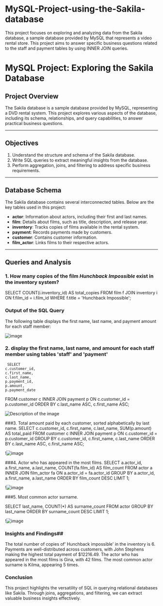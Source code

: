 # MySQL-Project-using-the-Sakila-database
This project focuses on exploring and analyzing data from the Sakila database, a sample database provided by MySQL that represents a video rental store. This project aims to answer specific business questions related to the staff and payment tables by using INNER JOIN queries.
# MySQL Project: Exploring the Sakila Database

## Project Overview
The Sakila database is a sample database provided by MySQL, representing a DVD rental system. This project explores various aspects of the database, including its schema, relationships, and query capabilities, to answer practical business questions.

---

## Objectives
1. Understand the structure and schema of the Sakila database.
2. Write SQL queries to extract meaningful insights from the database.
3. Perform aggregation, joins, and filtering to address specific business requirements.

---

## Database Schema
The Sakila database contains several interconnected tables. Below are the key tables used in this project:

- **actor**: Information about actors, including their first and last names.
- **film**: Details about films, such as title, description, and release year.
- **inventory**: Tracks copies of films available in the rental system.
- **payment**: Records payments made by customers.
- **customer**: Contains customer information.
- **film_actor**: Links films to their respective actors.

---

## Queries and Analysis

### 1. How many copies of the film *Hunchback Impossible* exist in the inventory system?

SELECT 
    COUNT(i.inventory_id) AS total_copies
FROM 
    film f
JOIN 
    inventory i ON f.film_id = i.film_id
WHERE 
    f.title = 'Hunchback Impossible';

### Output of the SQL Query

The following table displays the first name, last name, and payment amount for each staff member:


![image](https://github.com/user-attachments/assets/7b3cb1b6-a9ff-4609-b6a7-cca4b10e9228)



### 2. display the first name, last name, and amount for each staff member using tables 'staff' and 'payment'

     SELECT 
    c.customer_id,
    c.first_name,
    c.last_name,
    p.payment_id,
    p.amount,
    p.payment_date
FROM 
    customer c
INNER JOIN 
    payment p ON c.customer_id = p.customer_id
ORDER BY 
    c.last_name ASC, 
    c.first_name ASC;

![Description of the image](https://github.com/user-attachments/assets/8025ee71-58b7-4929-a1da-b11da2a598ed)




###3. Total amount paid by each customer, sorted alphabetically by last name.
SELECT 
    c.customer_id,
    c.first_name,
    c.last_name,
    SUM(p.amount) AS total_paid
FROM 
    customer c
INNER JOIN 
    payment p ON c.customer_id = p.customer_id
GROUP BY 
    c.customer_id, c.first_name, c.last_name
ORDER BY 
    c.last_name ASC, 
    c.first_name ASC;

!![image](https://github.com/user-attachments/assets/2ba8d233-5a73-4b40-9e31-0da9d631f286)


###4.  Actor who has appeared in the most films.
SELECT 
    a.actor_id,
    a.first_name,
    a.last_name,
    COUNT(fa.film_id) AS film_count
FROM 
    actor a
INNER JOIN 
    film_actor fa ON a.actor_id = fa.actor_id
GROUP BY 
    a.actor_id, a.first_name, a.last_name
ORDER BY 
    film_count DESC
LIMIT 1;

!![image](https://github.com/user-attachments/assets/16aafc70-9e52-4edd-9321-76097c2fa0da)


###5. Most common actor surname.

SELECT 
    last_name,
    COUNT(*) AS surname_count
FROM 
    actor
GROUP BY 
    last_name
ORDER BY 
    surname_count DESC
LIMIT 1;

!![image](https://github.com/user-attachments/assets/3dcbf7a5-7479-4a4c-a270-8e68255d71fe)


### Insights and Findings##
The total number of copies of' Hunchback impossible' in the inventory is 6.
Payments are well-distributed across customers, with John Stephens making the highest total payment of $12216.49.
The actor who has appeared in the most films is Gina, with 42 films.
The most common actor surname is Kilma, appearing 5 times.

### Conclusion
This project highlights the versatility of SQL in querying relational databases like Sakila. Through joins, aggregations, and filtering, we can extract valuable business insights effectively.


